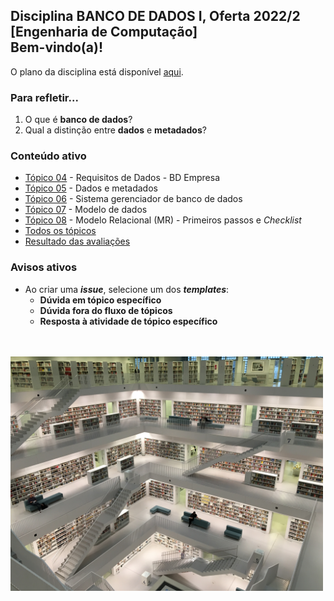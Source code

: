 ## Disciplina **BANCO DE DADOS I**, Oferta 2022/2<br>[Engenharia de Computação]<br>Bem-vindo(a)!<br> 

O plano da disciplina está disponível [aqui](./media/bd-2022-2-bec-plano.pdf).<br>

### Para refletir...

1. O que é **banco de dados**?
1. Qual a distinção entre **dados** e **metadados**?

### Conteúdo ativo

- [Tópico 04](./topicos/topico-04.md) - Requisitos de Dados - BD Empresa
- [Tópico 05](./topicos/topico-05.md) - Dados e metadados
- [Tópico 06](./topicos/topico-06.md) - Sistema gerenciador de banco de dados
- [Tópico 07](./topico-07.md) - Modelo de dados<br>
- [Tópico 08](./topico-08.md) - Modelo Relacional (MR) - Primeiros passos e _Checklist_<br>
- [Todos os tópicos](topicos/topicos.md)
- [Resultado das avaliações]()

### Avisos ativos

- Ao criar uma _**issue**_, selecione um dos _**templates**_:
  - **Dúvida em tópico específico**
  - **Dúvida fora do fluxo de tópicos**
  - **Resposta à atividade de tópico específico**

<br>
<br>
<img src="./media/tobias-fischer-PkbZahEG2Ng-unsplash.jpg" width="500">
